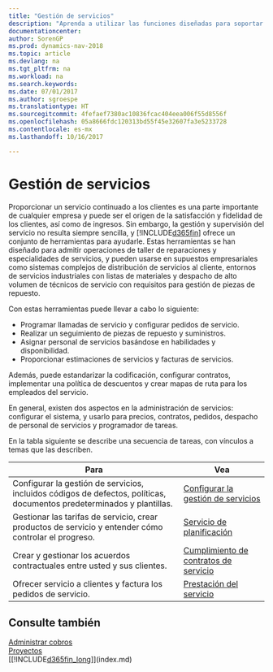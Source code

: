 ```yaml
---
title: "Gestión de servicios"
description: "Aprenda a utilizar las funciones diseñadas para soportar las operaciones del taller de reparaciones y del servicio de campo."
documentationcenter: 
author: SorenGP
ms.prod: dynamics-nav-2018
ms.topic: article
ms.devlang: na
ms.tgt_pltfrm: na
ms.workload: na
ms.search.keywords: 
ms.date: 07/01/2017
ms.author: sgroespe
ms.translationtype: HT
ms.sourcegitcommit: 4fefaef7380ac10836fcac404eea006f55d8556f
ms.openlocfilehash: 05a8666fdc120313bd55f45e32607fa3e5233728
ms.contentlocale: es-mx
ms.lasthandoff: 10/16/2017

---
```

# <a name="service-management"></a>Gestión de servicios
Proporcionar un servicio continuado a los clientes es una parte importante de cualquier empresa y puede ser el origen de la satisfacción y fidelidad de los clientes, así como de ingresos. Sin embargo, la gestión y supervisión del servicio no resulta siempre sencilla, y [!INCLUDE[d365fin](includes/d365fin_md.md)] ofrece un conjunto de herramientas para ayudarle. Estas herramientas se han diseñado para admitir operaciones de taller de reparaciones y especialidades de servicios, y pueden usarse en supuestos empresariales como sistemas complejos de distribución de servicios al cliente, entornos de servicios industriales con listas de materiales y despacho de alto volumen de técnicos de servicio con requisitos para gestión de piezas de repuesto.  

 Con estas herramientas puede llevar a cabo lo siguiente:  

* Programar llamadas de servicio y configurar pedidos de servicio.  
* Realizar un seguimiento de piezas de repuesto y suministros.  
* Asignar personal de servicios basándose en habilidades y disponibilidad.  
* Proporcionar estimaciones de servicios y facturas de servicios.  

Además, puede estandarizar la codificación, configurar contratos, implementar una política de descuentos y crear mapas de ruta para los empleados del servicio.  

En general, existen dos aspectos en la administración de servicios: configurar el sistema, y usarlo para precios, contratos, pedidos, despacho de personal de servicios y programador de tareas.  

En la tabla siguiente se describe una secuencia de tareas, con vínculos a temas que las describen.   

|**Para**|**Vea**|  
|------------|-------------|  
|Configurar la gestión de servicios, incluidos códigos de defectos, políticas, documentos predeterminados y plantillas.|[Configurar la gestión de servicios](service-setup-service.md)|  
|Gestionar las tarifas de servicio, crear productos de servicio y entender cómo controlar el progreso.|[Servicio de planificación](service-plan-service.md)|  
|Crear y gestionar los acuerdos contractuales entre usted y sus clientes.|[Cumplimiento de contratos de servicio](service-fulfill-service-contracts.md)|  
|Ofrecer servicio a clientes y factura los pedidos de servicio.|[Prestación del servicio](service-deliver-service.md)|  

## <a name="see-also"></a>Consulte también  
[Administrar cobros](receivables-manage-receivables.md)   
[Proyectos](projects-how-create-jobs.md)   
[[!INCLUDE[d365fin_long](includes/d365fin_long_md.md)]](index.md)

